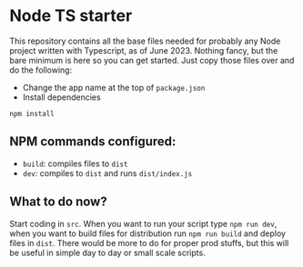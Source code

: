 # Node TS starter

This repository contains all the base files needed for probably any Node project written with Typescript, as of June 2023. Nothing fancy, but the bare minimum is here so you can get started. Just copy those files over and do the following:

- Change the app name at the top of `package.json`
- Install dependencies

```
npm install
```

## NPM commands configured:

- `build`: compiles files to `dist`
- `dev`: compiles to `dist` and runs `dist/index.js`

## What to do now?

Start coding in `src`. When you want to run your script type `npm run dev`, when you want to build files for distribution run `npm run build` and deploy files in `dist`.
There would be more to do for proper prod stuffs, but this will be useful in simple day to day or small scale scripts.
